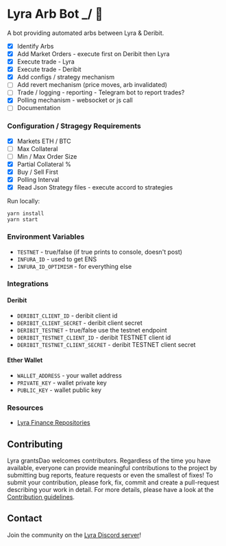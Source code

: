 # Lyra Arb Bot \_/ 🤖

A bot providing automated arbs between Lyra & Deribit.

- [x] Identify Arbs
- [x] Add Market Orders - execute first on Deribit then Lyra
- [x] Execute trade - Lyra
- [x] Execute trade - Deribit
- [x] Add configs / strategy mechanism
- [ ] Add revert mechanism (price moves, arb invalidated)
- [ ] Trade / logging - reporting - Telegram bot to report trades?
- [x] Polling mechanism - websocket or js call
- [ ] Documentation

### Configuration / Stragegy Requirements

- [x] Markets ETH / BTC
- [ ] Max Collateral
- [ ] Min / Max Order Size
- [x] Partial Collateral %
- [x] Buy / Sell First
- [x] Polling Interval
- [x] Read Json Strategy files - execute accord to strategies

Run locally:

```
yarn install
yarn start
```

### Environment Variables

- `TESTNET` - true/false (if true prints to console, doesn't post)
- `INFURA_ID` - used to get ENS
- `INFURA_ID_OPTIMISM` - for everything else

### Integrations

#### Deribit

- `DERIBIT_CLIENT_ID` - deribit client id
- `DERIBIT_CLIENT_SECRET` - deribit client secret
- `DERIBIT_TESTNET` - true/false use the testnet endpoint
- `DERIBIT_TESTNET_CLIENT_ID` - deribit TESTNET client id
- `DERIBIT_TESTNET_CLIENT_SECRET` - deribit TESTNET client secret

#### Ether Wallet

- `WALLET_ADDRESS` - your wallet address
- `PRIVATE_KEY` - wallet private key
- `PUBLIC_KEY` - wallet public key

### Resources

- [Lyra Finance Repositories](https://github.com/lyra-finance)

## Contributing

Lyra grantsDao welcomes contributors. Regardless of the time you have available, everyone can provide meaningful contributions to the project by submitting bug reports, feature requests or even the smallest of fixes! To submit your contribution, please fork, fix, commit and create a pull-request describing your work in detail. For more details, please have a look at the [Contribution guidelines](https://github.com/Lyra-Grants/docs/blob/main/CONTRIBUTING.md).

## Contact

Join the community on the [Lyra Discord server](https://discord.gg/lyra)!

